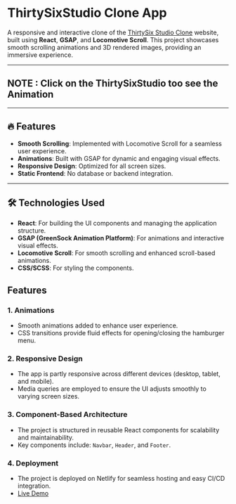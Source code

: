 # ThirtySixStudio Clone App

A responsive and interactive clone of the [ThirtySix Studio Clone](https://thirtysixstudioclone-gihhyufq9-mohishghadges-projects.vercel.app/) website, built using **React**, **GSAP**, and **Locomotive Scroll**. This project showcases smooth scrolling animations and 3D rendered images, providing an immersive experience.

--- 

## NOTE : Click on the ThirtySixStudio too see the Animation

---

## 🔥 Features
- **Smooth Scrolling**: Implemented with Locomotive Scroll for a seamless user experience.
- **Animations**: Built with GSAP for dynamic and engaging visual effects.
- **Responsive Design**: Optimized for all screen sizes.
- **Static Frontend**: No database or backend integration.

---

## 🛠️ Technologies Used
- **React**: For building the UI components and managing the application structure.
- **GSAP (GreenSock Animation Platform)**: For animations and interactive visual effects.
- **Locomotive Scroll**: For smooth scrolling and enhanced scroll-based animations.
- **CSS/SCSS**: For styling the components.

## Features
### 1. **Animations**
   - Smooth animations added to enhance user experience.
   - CSS transitions provide fluid effects for opening/closing the hamburger menu.

### 2. **Responsive Design**
   - The app is partly responsive across different devices (desktop, tablet, and mobile).
   - Media queries are employed to ensure the UI adjusts smoothly to varying screen sizes.

### 3. **Component-Based Architecture**
   - The project is structured in reusable React components for scalability and maintainability.
   - Key components include: `Navbar`, `Header`, and `Footer`.

### 4. **Deployment**
   - The project is deployed on Netlify for seamless hosting and easy CI/CD integration.
   - [Live Demo](https://thirtysix-studio-clone.netlify.app/)
